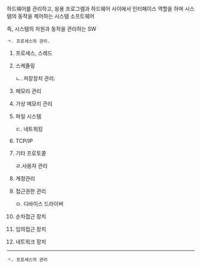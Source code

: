 하드웨어를 관리하고, 응용 프로그램과 하드웨어 사이에서 인터페이스 역할을 하며 시스템의 동작을 제어하는 시스템 소프트웨어

즉, 시스템의 자원과 동작을 관리하는 SW

    ㄱ. 프로세스의 관리.

1. 프로세스, 스레드
2. 스케줄링



    ㄴ. 저장장치 관리.
    
1. 메모리 관리
2. 가상 메모리 관리
3. 파일 시스템


    ㄷ. 네트워킹
    
1. TCP/IP
2. 기타 프로토콜

    ㄹ.사용자 관리
    
1. 계정관리
2. 접근권한 관리

    ㅁ. 디바이스 드라이버
    
1. 순차접근 장치
2. 임의접근 장치
3. 네트워크 장치

----------------

    ㄱ. 프로세스의 관리
